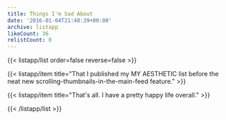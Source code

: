 ```yaml
---
title: Things I'm Sad About
date: '2016-01-04T21:40:39+00:00'
archive: listapp
likeCount: 36
relistCount: 0
---
```



{{< listapp/list order=false reverse=false >}}

   {{< listapp/item title="That I published my MY AESTHETIC list before the neat new scrolling-thumbnails-in-the-main-feed feature." >}}

   {{< listapp/item title="That's all. I have a pretty happy life overall." >}}

{{< /listapp/list >}}
